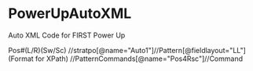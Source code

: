 # PowerUpAutoXML
Auto XML Code for FIRST Power Up

Pos#(L/R)(Sw/Sc)
//stratpo[@name="Auto1"]//Pattern[@fieldlayout="LL"] (Format for XPath)
//PatternCommands[@name="Pos4Rsc"]//Command
